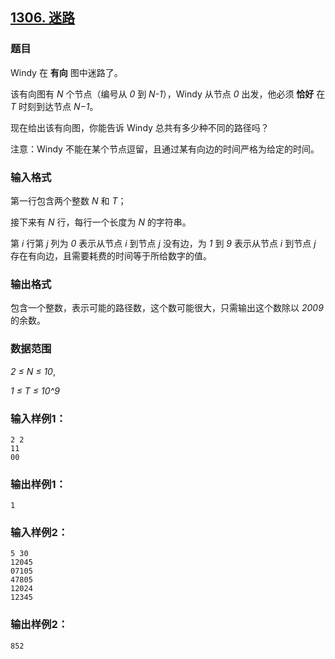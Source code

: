 ## [1306. 迷路](https://www.acwing.com/problem/content/1308/)

### 题目

Windy 在 **有向** 图中迷路了。

该有向图有 *N* 个节点（编号从 *0* 到 *N-1*），Windy 从节点 *0* 出发，他必须 **恰好** 在 *T* 时刻到达节点 *N−1*。

现在给出该有向图，你能告诉 Windy 总共有多少种不同的路径吗？

注意：Windy 不能在某个节点逗留，且通过某有向边的时间严格为给定的时间。

### 输入格式

第一行包含两个整数 *N* 和 *T*；

接下来有 *N* 行，每行一个长度为 *N* 的字符串。

第 *i* 行第 *j* 列为 *0* 表示从节点 *i* 到节点 *j* 没有边，为 *1* 到 *9* 表示从节点 *i* 到节点 *j* 存在有向边，且需要耗费的时间等于所给数字的值。

### 输出格式

包含一个整数，表示可能的路径数，这个数可能很大，只需输出这个数除以 *2009* 的余数。

### 数据范围

*2 ≤ N ≤ 10*,

*1 ≤ T ≤ 10^9*

### 输入样例1：

```
2 2
11
00
```

### 输出样例1：

```
1
```

### 输入样例2：

```
5 30
12045
07105
47805
12024
12345
```

### 输出样例2：

```
852
```
